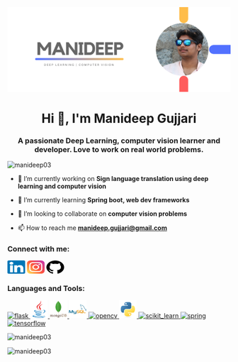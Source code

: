 

![banner](https://github.com/manideep03/manideep03/blob/master/cover.png)

<h1 align="center">Hi 👋, I'm Manideep Gujjari</h1>
<h3 align="center">A passionate Deep Learning, computer vision learner and developer. Love to work on real world problems.</h3>

<p align="left"> <img src="https://komarev.com/ghpvc/?username=manideep03&label=Profile%20views&color=1d1b1b&style=flat-square" alt="manideep03" /> </p>

- 🔭 I’m currently working on **Sign language translation using deep learning and computer vision**

- 🌱 I’m currently learning **Spring boot, web dev frameworks**

- 👯 I’m looking to collaborate on **computer vision problems**

- 📫 How to reach me **manideep.gujjari@gmail.com**

<h3 align="left">Connect with me:</h3>
<p align="left">
<a href="https://linkedin.com/in/manideepgujjari" target="blank"><img align="center" src="https://raw.githubusercontent.com/manideep03/manideep03/ac2f1c13beae920dd2dbcdcff9e8c04f1b9d323a/linkedin.svg" alt="manideepgujjari" height="30" width="40" /></a>
<a href="https://instagram.com/__manideep_" target="blank"><img align="center" src="https://raw.githubusercontent.com/manideep03/manideep03/ac2f1c13beae920dd2dbcdcff9e8c04f1b9d323a/instagram.svg" alt="__manideep_" height="30" width="40" /></a>
  <a href="https://github.com/manideep03/" target="blank"><img align="center" src="https://raw.githubusercontent.com/manideep03/manideep03/ac2f1c13beae920dd2dbcdcff9e8c04f1b9d323a/github.svg" alt="manideep03" height="30" width="40" /></a>
</p>

<h3 align="left">Languages and Tools:</h3>
<p align="left"> <a href="https://flask.palletsprojects.com/" target="_blank"> <img src="https://www.vectorlogo.zone/logos/pocoo_flask/pocoo_flask-icon.svg" alt="flask" width="40" height="40"/> </a> <a href="https://www.java.com" target="_blank"> <img src="https://raw.githubusercontent.com/devicons/devicon/master/icons/java/java-original.svg" alt="java" width="40" height="40"/> </a> <a href="https://www.mongodb.com/" target="_blank"> <img src="https://raw.githubusercontent.com/devicons/devicon/master/icons/mongodb/mongodb-original-wordmark.svg" alt="mongodb" width="40" height="40"/> </a> <a href="https://www.mysql.com/" target="_blank"> <img src="https://raw.githubusercontent.com/devicons/devicon/master/icons/mysql/mysql-original-wordmark.svg" alt="mysql" width="40" height="40"/> </a> <a href="https://opencv.org/" target="_blank"> <img src="https://www.vectorlogo.zone/logos/opencv/opencv-icon.svg" alt="opencv" width="40" height="40"/> </a> <a href="https://www.python.org" target="_blank"> <img src="https://raw.githubusercontent.com/devicons/devicon/master/icons/python/python-original.svg" alt="python" width="40" height="40"/> </a> <a href="https://scikit-learn.org/" target="_blank"> <img src="https://upload.wikimedia.org/wikipedia/commons/0/05/Scikit_learn_logo_small.svg" alt="scikit_learn" width="40" height="40"/> </a> <a href="https://spring.io/" target="_blank"> <img src="https://www.vectorlogo.zone/logos/springio/springio-icon.svg" alt="spring" width="40" height="40"/> </a> <a href="https://www.tensorflow.org" target="_blank"> <img src="https://www.vectorlogo.zone/logos/tensorflow/tensorflow-icon.svg" alt="tensorflow" width="40" height="40"/> </a> </p>

<p><img align="left" src="https://github-readme-stats.vercel.app/api/top-langs?username=manideep03&show_icons=true&theme=merko&locale=en&layout=compact" alt="manideep03" /></p>

</br>

<img align="center" src="https://github-readme-stats.vercel.app/api?username=manideep03&show_icons=true&theme=merko&locale=en" alt="manideep03" /></p>
